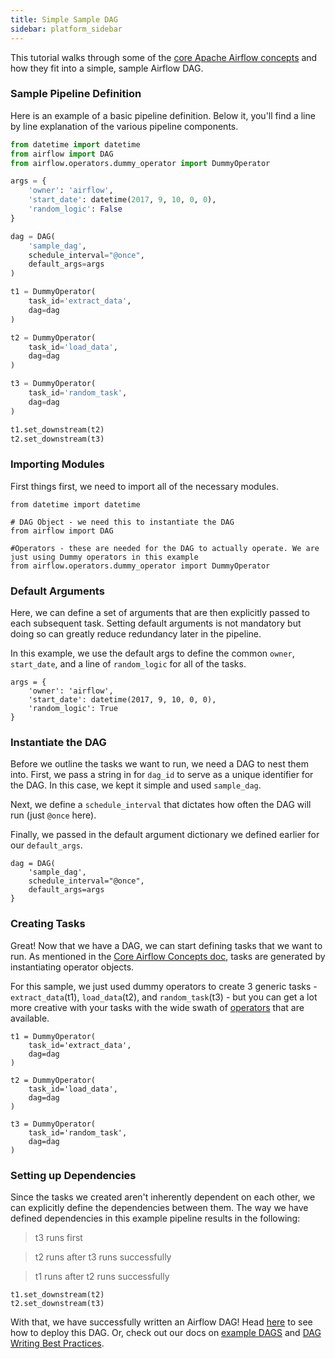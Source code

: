 ```yaml
---
title: Simple Sample DAG
sidebar: platform_sidebar
---
```


This tutorial walks through some of the [core Apache Airflow concepts](https://github.com/astronomerio/pro-beta/wiki/Core-Airflow-Concepts) and how they fit into a simple, sample Airflow DAG.

### Sample Pipeline Definition
Here is an example of a basic pipeline definition. Below it, you'll find a line by line explanation of the various pipeline components.

```python
from datetime import datetime
from airflow import DAG
from airflow.operators.dummy_operator import DummyOperator

args = {
    'owner': 'airflow',
    'start_date': datetime(2017, 9, 10, 0, 0),
    'random_logic': False
}

dag = DAG(
    'sample_dag',
    schedule_interval="@once",
    default_args=args
)

t1 = DummyOperator(
    task_id='extract_data',
    dag=dag
)

t2 = DummyOperator(
    task_id='load_data',
    dag=dag
)

t3 = DummyOperator(
    task_id='random_task',
    dag=dag
)

t1.set_downstream(t2)
t2.set_downstream(t3)
```

### Importing Modules
First things first, we need to import all of the necessary modules.

```
from datetime import datetime

# DAG Object - we need this to instantiate the DAG
from airflow import DAG

#Operators - these are needed for the DAG to actually operate. We are just using Dummy operators in this example
from airflow.operators.dummy_operator import DummyOperator
```

### Default Arguments
Here, we can define a set of arguments that are then explicitly passed to each subsequent task. Setting default arguments is not mandatory but doing so can greatly reduce redundancy later in the pipeline.

In this example, we use the default args to define the common `owner`, `start_date`, and a line of `random_logic` for all of the tasks.

```
args = {
    'owner': 'airflow',
    'start_date': datetime(2017, 9, 10, 0, 0),
    'random_logic': True
}
```

### Instantiate the DAG
Before we outline the tasks we want to run, we need a DAG to nest them into. First, we pass a string in for `dag_id` to serve as a unique identifier for the DAG. In this case, we kept it simple and used `sample_dag`.

Next, we define a `schedule_interval` that dictates how often the DAG will run (just `@once` here).

Finally, we passed in the default argument dictionary we defined earlier for our `default_args`.

```
dag = DAG(
    'sample_dag',
    schedule_interval="@once",
    default_args=args
}
```

### Creating Tasks
Great! Now that we have a DAG, we can start defining tasks that we want to run. As mentioned in the [Core Airflow Concepts doc](https://github.com/astronomerio/pro-beta/wiki/Core-Airflow-Concepts), tasks are generated by instantiating operator objects.

For this sample, we just used dummy operators to create 3 generic tasks - `extract_data`(t1), `load_data`(t2), and `random_task`(t3) - but you can get a lot more creative with your tasks with the wide swath of [operators](https://github.com/astronomerio/pro-beta/wiki/Airflow-Hooks-and-Operators) that are available.

```
t1 = DummyOperator(
    task_id='extract_data',
    dag=dag
)

t2 = DummyOperator(
    task_id='load_data',
    dag=dag
)

t3 = DummyOperator(
    task_id='random_task',
    dag=dag
)
```

### Setting up Dependencies
Since the tasks we created aren't inherently dependent on each other, we can explicitly define the dependencies between them. The way we have defined dependencies in this example pipeline results in the following:

>t3 runs first

>t2 runs after t3 runs successfully

>t1 runs after t2 runs successfully

```
t1.set_downstream(t2)
t2.set_downstream(t3)
```

With that, we have successfully written an Airflow DAG! Head [here](https://github.com/astronomerio/pro-beta/wiki/Sample-DAG-Deployment-Tutorial) to see how to deploy this DAG. Or, check out our docs on [example DAGS](https://github.com/astronomerio/example-dags) and [DAG Writing Best Practices](https://github.com/astronomerio/pro-beta/wiki/DAG-Writing-Best-Practices).
